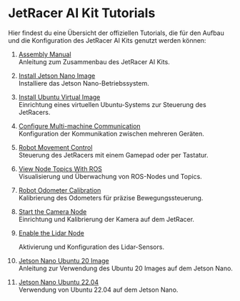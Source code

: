 # JetRacer AI Kit Tutorials

Hier findest du eine Übersicht der offiziellen Tutorials, die für den Aufbau und die Konfiguration des JetRacer AI Kits genutzt werden können:

1. [Assembly Manual](https://www.waveshare.com/wiki/JetRacer_ROS_AI_Kit_Tutorial_I:_Assembly_Manual)  
   Anleitung zum Zusammenbau des JetRacer AI Kits.

2. [Install Jetson Nano Image](https://www.waveshare.com/wiki/JetRacer_ROS_AI_Kit_Tutorial_II:_Install_Jetson_Nano_Image)  
   Installiere das Jetson Nano-Betriebssystem.

3. [Install Ubuntu Virtual Image](https://www.waveshare.com/wiki/JetRacer_ROS_AI_Kit_Tutorial_III:_Install_Ubuntu_Virtual_Image)  
   Einrichtung eines virtuellen Ubuntu-Systems zur Steuerung des JetRacers.

4. [Configure Multi-machine Communication](https://www.waveshare.com/wiki/JetRacer_ROS_AI_Kit_Tutorial_IV:_Configure_Multi-machine_Communication)  
   Konfiguration der Kommunikation zwischen mehreren Geräten.

5. [Robot Movement Control](https://www.waveshare.com/wiki/JetRacer_ROS_AI_Kit_Tutorial_V:_Robot_Movement_Control)  
   Steuerung des JetRacers mit einem Gamepad oder per Tastatur.

6. [View Node Topics With ROS](https://www.waveshare.com/wiki/JetRacer_ROS_AI_Kit_Tutorial_VI:_View_Node_Topics_With_ROS)  
   Visualisierung und Überwachung von ROS-Nodes und Topics.

7. [Robot Odometer Calibration](https://www.waveshare.com/wiki/JetRacer_ROS_AI_Kit_Tutorial_VII:_Robot_Odometer_Calibration)  
   Kalibrierung des Odometers für präzise Bewegungssteuerung.

8. [Start the Camera Node](https://www.waveshare.com/wiki/JetRacer_ROS_AI_Kit_Tutorial_VIII:_Start_the_Camera_Node)  
   Einrichtung und Kalibrierung der Kamera auf dem JetRacer.

9. [Enable the Lidar Node](https://www.waveshare.com/wiki/JetRacer_ROS_AI_Kit_Tutorial_%E2%85%A8:_Enable_the_Lidar_Node)  

   Aktivierung und Konfiguration des Lidar-Sensors.
10. [Jetson Nano Ubuntu 20 Image](https://github.com/Qengineering/Jetson-Nano-Ubuntu-20-image)  
    Anleitung zur Verwendung des Ubuntu 20 Images auf dem Jetson Nano.

11. [Jetson Nano Ubuntu 22.04](https://github.com/xronos-inc/jetson-nano-ubuntu-22.04)  
    Verwendung von Ubuntu 22.04 auf dem Jetson Nano.